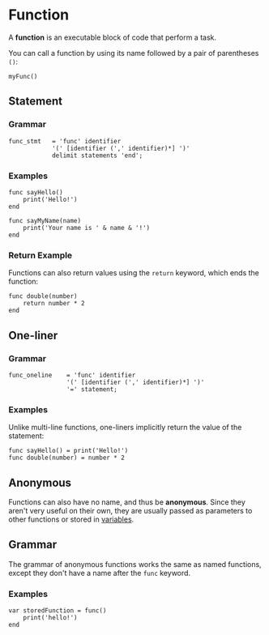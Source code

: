 # Function
A **function** is an executable block of code that perform a task.

You can call a function by using its name followed by a pair of parentheses `()`:
```
myFunc()
```

## Statement
### Grammar
```ebnf
func_stmt	= 'func' identifier
            '(' [identifier (',' identifier)*] ')'
            delimit statements 'end';
```

### Examples
```
func sayHello()
    print('Hello!')
end

func sayMyName(name)
    print('Your name is ' & name & '!')
end
```

### Return Example
Functions can also return values using the `return` keyword, which ends the function:
```
func double(number)
    return number * 2
end
```

## One-liner
### Grammar
```ebnf
func_oneline    = 'func' identifier
                '(' [identifier (',' identifier)*] ')'
                '=' statement;
```

### Examples
Unlike multi-line functions, one-liners implicitly return the value of the statement:
```
func sayHello() = print('Hello!')
func double(number) = number * 2
```

## Anonymous
Functions can also have no name, and thus be **anonymous**. Since they aren't very useful on their own, they are usually passed as parameters to other functions or stored in [variables](variables.md).

## Grammar
The grammar of anonymous functions works the same as named functions, except they don't have a name after the `func` keyword.

### Examples
```
var storedFunction = func()
	print('hello!')
end
```
